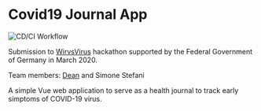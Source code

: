 # Covid19 Journal App

![CD/CI Workflow](https://github.com/SimoneStefani/covid19-journal-app/workflows/CD/CI%20Workflow/badge.svg)

Submission to [WirvsVirus](https://www.deutschland.de/en/topic/knowledge/hackathon-on-corona-wirvsvirus-brings-solutions) hackathon supported by the Federal Government of Germany in March 2020.

Team members: [Dean](https://github.com/Daynex) and Simone Stefani


A simple Vue web application to serve as a health journal to track early simptoms of COVID-19 virus.
